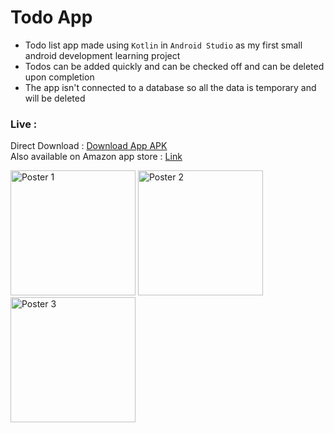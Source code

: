 # Todo App
 
- Todo list app made using `Kotlin` in `Android Studio` as my first small android development learning project <br>
- Todos can be added quickly and can be checked off and can be deleted upon completion <br>
- The app isn't connected to a database so all the data is temporary and will be deleted <br>
### Live :
Direct Download  : [Download App APK](https://shorturl.at/cuyT6)<br>
Also available on Amazon app store : [Link](https://www.amazon.com/dp/B09RDQRTTV)

<img src="https://www.linkpicture.com/q/art1.png" alt="Poster 1" style="width:200px;"/>       <img src="https://www.linkpicture.com/q/art2.png" alt="Poster 2" style="width:200px;"/>           <img src="https://www.linkpicture.com/q/art3.png" alt="Poster 3" style="width:200px;"/>

